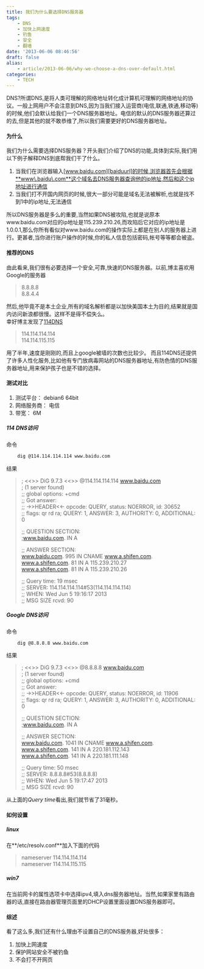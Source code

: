 ```yaml
---
title: 我们为什么要选择DNS服务器
tags:
    - DNS
    - 加快上网速度
    - 钓鱼
    - 安全
    - 翻墙
date: '2013-06-06 08:46:56'
draft: false
alias:
    - article/2013-06-06/why-we-choose-a-dns-over-default.html
categories:
    - TECH 
---
```

[baiduurl]: http://www.baidu.com, "百度"
[114url]: http://safe.114dns.com/index.html, "114DNS服务器"

DNS?所谓DNS,是将人类可理解的网络地址转化成计算机可理解的网络地址的协议。一般上网用户不会注意到DNS,因为当我们接入运营商(电信,联通,铁通,移动等)的时候,他们会默认给我们一个DNS服务器地址。电信的默认的DNS服务器还算过的去,但是其他的就不敢恭维了,所以我们需要更好的DNS服务器地址。  

#### 为什么
我们为什么需要选择DNS服务器？开头我们介绍了DNS的功能,具体到实际,我们用以下例子解释DNS到底帮我们干了什么。  
1. 当我们在浏览器输入[www.baidu.com][baiduurl]的时候,浏览器首先会根据**www\.baidu\.com**这个域名去DNS服务器查询他的ip地址,然后和这个ip地址进行通信
2. 当我们打不开国内网页的时候,很大一部分可能是域名无法被解析,也就是找不到1中的ip地址,无法通信
  
所以DNS服务器是多么的重要,当然如果DNS被攻陷,也就是说原本www\.baidu\.com对应的ip地址是115\.239\.210\.26,而攻陷后它对应的ip地址是1\.0\.0\.1,那么你所有看似对www\.baidu\.com的操作实际上都是在别人的服务器上进行。更甚者,当你进行账户操作的时候,你的私人信息包括密码,帐号等等都会被盗。  
  
#### 推荐的DNS
由此看来,我们很有必要选择一个安全,可靠,快速的DNS服务器。以前,博主喜欢用Google的服务器

> 8\.8\.8\.8  
> 8\.8\.4\.4  

然后,他毕竟不是本土企业,所有的域名解析都是以加快美国本土为目的,结果就是国内访问新浪都很慢。这样不是得不偿失么。  
幸好博主发现了[114DNS][114url]  

> 114\.114\.114\.114  
> 114\.114\.115\.115  

用了半年,速度是刚刚的,而且上google被墙的次数也比较少。 而且114DNS还提供了许多人性化服务,比如他有专门放病毒网站的DNS服务器地址,有防色情的DNS服务器地址,用来保护孩子也是不错的选择。  
  
#### 测试对比
1. 测试平台： debian6 64bit
2. 网络服务商： 电信
3. 带宽： 6M 
  
##### 114 DNS访问
命令
```Bash
    dig @114.114.114.114 www.baidu.com  
```

结果  

> ; <<>> DiG 9.7.3 <<>> @114.114.114.114 www.baidu.com  
> ; (1 server found)  
> ;; global options: +cmd  
> ;; Got answer:  
> ;; ->>HEADER<<- opcode: QUERY, status: NOERROR, id: 30652  
> ;; flags: qr rd ra; QUERY: 1, ANSWER: 3, AUTHORITY: 0, ADDITIONAL: 0  
>   
> ;; QUESTION SECTION:  
> ;www.baidu.com.			IN	A  
>   
> ;; ANSWER SECTION:  
> www.baidu.com.		995	IN	CNAME	www.a.shifen.com.  
> www.a.shifen.com.	81	IN	A	115.239.210.27  
> www.a.shifen.com.	81	IN	A	115.239.210.26  
>   
> ;; Query time: 19 msec  
> ;; SERVER: 114.114.114.114#53(114.114.114.114)  
> ;; WHEN: Wed Jun  5 19:16:17 2013  
> ;; MSG SIZE  rcvd: 90  
  
##### Google DNS访问
命令
```Bash
    dig @8.8.8.8 www.baidu.com  
```

结果  

> ; <<>> DiG 9.7.3 <<>> @8.8.8.8 www.baidu.com  
> ; (1 server found)  
> ;; global options: +cmd  
> ;; Got answer:  
> ;; ->>HEADER<<- opcode: QUERY, status: NOERROR, id: 11906  
> ;; flags: qr rd ra; QUERY: 1, ANSWER: 3, AUTHORITY: 0, ADDITIONAL: 0  
>   
> ;; QUESTION SECTION:  
> ;www.baidu.com.			IN	A  
>   
> ;; ANSWER SECTION:  
> www.baidu.com.		1041	IN	CNAME	www.a.shifen.com.  
> www.a.shifen.com.	141	IN	A	220.181.112.143  
> www.a.shifen.com.	141	IN	A	220.181.111.148  
>   
> ;; Query time: 50 msec  
> ;; SERVER: 8.8.8.8#53(8.8.8.8)  
> ;; WHEN: Wed Jun  5 19:17:47 2013  
> ;; MSG SIZE  rcvd: 90  
  
从上面的*Query time*看出,我们就节省了31毫秒。
  
#### 如何设置
##### linux
在**/etc/resolv.conf**加入下面的代码

> nameserver 114.114.114.114  
> nameserver 114.114.115.115  

##### win7
在当前网卡的属性选项卡中选择ipv4,填入dns服务器地址。当然,如果家里有路由器的话,直接在路由器管理页面里的DHCP设置里面设置DNS服务器即可。
  
#### 综述
看了这么多,我们还有什么理由不设置自己的DNS服务器,好处很多：
1. 加快上网速度
2. 保护网站安全不被钓鱼
3. 不会打不开网页
